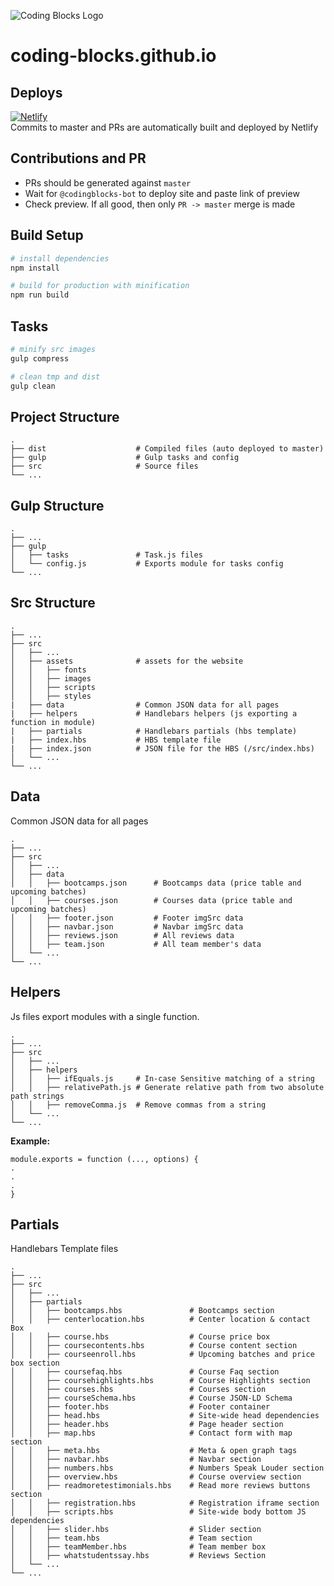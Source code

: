 ![Coding Blocks Logo](https://marketing-image-production.s3.amazonaws.com/uploads/0ba295b66f676a965ba15303344f9e553b9e5f54381820d3752eee997e0c5d97cec5dbd68de0edd07b62c69b5d6b11ed15dd4655fef05607afd6a9deab3e1cc1.png)

# coding-blocks.github.io

## Deploys

[![Netlify](https://www.netlify.com/img/global/badges/netlify-color-accent.svg)](https://app.netlify.com/sites/cb-netlify-prod)  
Commits to master and PRs are automatically built and deployed by Netlify


## Contributions and PR

 - PRs should be generated against `master`
 - Wait for `@codingblocks-bot` to deploy site and paste link of preview 
 - Check preview. If all good, then only `PR -> master` merge is made

## Build Setup

``` bash
# install dependencies
npm install

# build for production with minification
npm run build
```

## Tasks

``` bash
# minify src images
gulp compress

# clean tmp and dist
gulp clean
```

## Project Structure

    .
    ├── dist                    # Compiled files (auto deployed to master)
    ├── gulp                    # Gulp tasks and config
    ├── src                     # Source files
    └── ...

## Gulp Structure

    .
    ├── ...
    ├── gulp
    │   ├── tasks               # Task.js files
    │   └── config.js           # Exports module for tasks config
    └── ...

## Src Structure

    .
    ├── ...
    ├── src
    │   ├── ...
    │   ├── assets              # assets for the website
    │   │   ├── fonts
    │   │   ├── images
    │   │   ├── scripts
    │   │   ├── styles
    |   ├── data                # Common JSON data for all pages
    |   ├── helpers             # Handlebars helpers (js exporting a function in module)
    |   ├── partials            # Handlebars partials (hbs template)
    |   ├── index.hbs           # HBS template file 
    |   ├── index.json          # JSON file for the HBS (/src/index.hbs)
    │   └── ...
    └── ...

## Data

Common JSON data for all pages

    .
    ├── ...
    ├── src
    │   ├── ...
    │   ├── data             
    │   │   ├── bootcamps.json      # Bootcamps data (price table and upcoming batches)
    │   │   ├── courses.json        # Courses data (price table and upcoming batches)
    │   │   ├── footer.json         # Footer imgSrc data
    │   │   ├── navbar.json         # Navbar imgSrc data
    │   │   ├── reviews.json        # All reviews data
    │   │   ├── team.json           # All team member's data
    │   └── ...
    └── ...

## Helpers

Js files export modules with a single function.

    .
    ├── ...
    ├── src
    │   ├── ...
    │   ├── helpers             
    │   │   ├── ifEquals.js     # In-case Sensitive matching of a string
    │   │   ├── relativePath.js # Generate relative path from two absolute path strings
    │   │   ├── removeComma.js  # Remove commas from a string
    │   └── ...
    └── ...

**Example:**

```
module.exports = function (..., options) {
.
.
.
}
```

## Partials

Handlebars Template files

    .
    ├── ...
    ├── src
    │   ├── ...
    │   ├── partials                        
    │   │   ├── bootcamps.hbs               # Bootcamps section
    │   │   ├── centerlocation.hbs          # Center location & contact Box
    │   │   ├── course.hbs                  # Course price box 
    │   │   ├── coursecontents.hbs          # Course content section
    │   │   ├── courseenroll.hbs            # Upcoming batches and price box section
    │   │   ├── coursefaq.hbs               # Course Faq section
    │   │   ├── coursehighlights.hbs        # Course Highlights section
    │   │   ├── courses.hbs                 # Courses section
    │   │   ├── courseSchema.hbs            # Course JSON-LD Schema
    │   │   ├── footer.hbs                  # Footer container
    │   │   ├── head.hbs                    # Site-wide head dependencies
    │   │   ├── header.hbs                  # Page header section
    │   │   ├── map.hbs                     # Contact form with map section
    │   │   ├── meta.hbs                    # Meta & open graph tags
    │   │   ├── navbar.hbs                  # Navbar section
    │   │   ├── numbers.hbs                 # Numbers Speak Louder section
    │   │   ├── overview.hbs                # Course overview section
    │   │   ├── readmoretestimonials.hbs    # Read more reviews buttons section
    │   │   ├── registration.hbs            # Registration iframe section
    │   │   ├── scripts.hbs                 # Site-wide body bottom JS dependencies
    │   │   ├── slider.hbs                  # Slider section
    │   │   ├── team.hbs                    # Team section
    │   │   ├── teamMember.hbs              # Team member box
    │   │   ├── whatstudentssay.hbs         # Reviews Section
    │   └── ...
    └── ...
